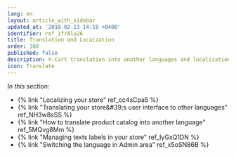 ```yaml
---
lang: en
layout: article_with_sidebar
updated_at: '2018-02-13 14:18 +0400'
identifier: ref_1frAlu26
title: Translation and Locaization
order: 100
published: false
description: X-Cart translation into another languages and localization
icon: Translate
---
```

_In this section:_

*  {% link "Localizing your store" ref_cc4sCpa5 %}
*  {% link "Translating your store&amp;#39;s user interface to other languages" ref_NH3w8sSS %}
*  {% link "How to translate product catalog into another language" ref_5MQvg8Mm %}
*  {% link "Managing texts labels in your store" ref_IyGxQ1DN %}
*  {% link "Switching the language in Admin area" ref_x5oSN86B %}
